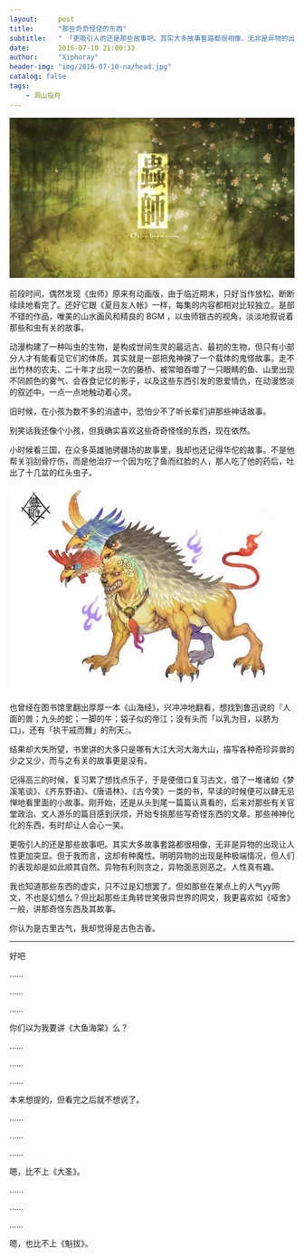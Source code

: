 ```yaml
---
layout:     post
title:      "那些奇奇怪怪的东西"
subtitle:   " 「更吸引人的还是那些故事吧。其实大多故事套路都很相像，无非是异物的出现让人性更加突显。」" 
date:       2016-07-10 21:00:33
author:     "Xiphoray"
header-img: "img/2016-07-10-na/head.jpg"
catalog: false
tags:     
    - 洞山指月
---
```



![img](/img/2016-07-10-na/1.jpg)

前段时间，偶然发现《虫师》原来有动画版，由于临近期末，只好当作放松，断断续续地看完了。还好它跟《夏目友人帐》一样，每集的内容都相对比较独立。是部不错的作品，唯美的山水画风和精良的 BGM ，以虫师银古的视角，淡淡地叙说着那些和虫有关的故事。

动漫构建了一种叫虫的生物，是构成世间生灵的最远古、最初的生物，但只有小部分人才有能看见它们的体质。其实就是一部把鬼神换了一个载体的鬼怪故事。走不出竹林的农夫、二十年才出现一次的藤桥、被常暗吞噬了一只眼睛的鱼、山里出现不同颜色的雾气、会吞食记忆的影子，以及这些东西引发的恩爱情仇，在动漫悠淡的叙述中，一点一点地触动着心灵。

旧时候，在小孩为数不多的消遣中，恐怕少不了听长辈们讲那些神话故事。

别笑话我还像个小孩，但我确实喜欢这些奇奇怪怪的东西，现在依然。

小时候看三国，在众多英雄驰骋疆场的故事里，我却也还记得华佗的故事。不是他帮关羽刮骨疗伤，而是他治疗一个因为吃了鱼而红脸的人，那人吃了他的药后，吐出了十几盆的红头虫子。

![img](/img/2016-07-10-na/2.jpg)

也曾经在图书馆里翻出厚厚一本《山海经》，兴冲冲地翻看，想找到鲁迅说的『人面的兽；九头的蛇；一脚的牛；袋子似的帝江；没有头而「以乳为目，以脐为口」，还有「执干戚而舞」的刑天』。

结果却大失所望，书里讲的大多只是哪有大江大河大海大山，描写各种奇珍异兽的少之又少，而与之有关的故事更是没有。

记得高三的时候，复习累了想找点乐子，于是便借口复习古文，借了一堆诸如《梦溪笔谈》、《齐东野语》、《唐语林》、《古今笑》一类的书，早读的时候便可以肆无忌惮地看里面的小故事。刚开始，还是从头到尾一篇篇认真看的，后来对那些有关官堂政治、文人游乐的篇目感到厌烦，开始专挑那些写奇怪东西的文章。那些神神化化的东西，有时却让人会心一笑。

更吸引人的还是那些故事吧。其实大多故事套路都很相像，无非是异物的出现让人性更加突显。但于我而言，这却有种魔性。明明异物的出现是种极端情况，但人们的表现却是如此顺其自然。异物有利则贪之，异物面恶则恶之。人性真有趣。

我也知道那些东西的虚实，只不过是幻想罢了。但如那些在某点上的人气yy网文，不也是幻想么？但比起那些主角转世笑傲异世界的网文，我更喜欢如《哑舍》一般，讲那奇怪东西及其故事。

你认为是古里古气，我却觉得是古色古香。

-------------

好吧

......

......

......



你们以为我要讲《大鱼海棠》么？

......

......

......

本来想提的，但看完之后就不想说了。

......

......

......

嗯，比不上《大圣》。

......

......

......

嗯，也比不上《魁拔》。
